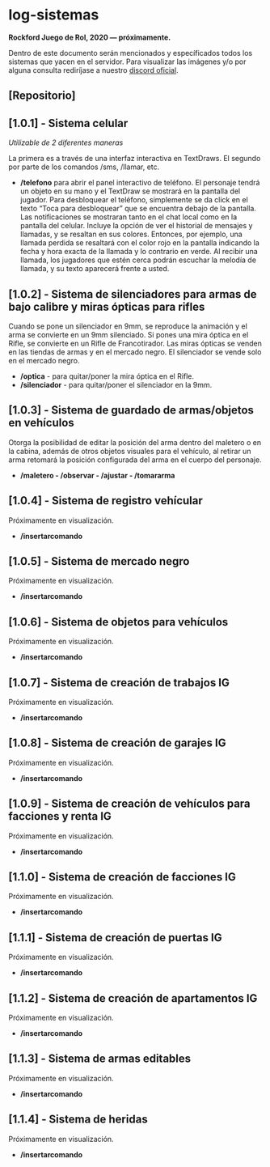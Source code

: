 # log-sistemas
**Rockford Juego de Rol, 2020 ― próximamente.**

Dentro de este documento serán mencionados y específicados todos los sistemas que yacen en el servidor. Para visualizar las imágenes y/o por alguna consulta rediríjase a nuestro [discord oficial](https://discord.gg/sQfqWfX).

## [Repositorio]

## [1.0.1] - Sistema celular
*Utilizable de 2 diferentes maneras*

La primera es a través de una interfaz interactiva en TextDraws. El segundo por parte de los comandos /sms, /llamar, etc.

- **/telefono** para abrir el panel interactivo de teléfono. El personaje tendrá un objeto en su mano y el TextDraw se mostrará en la pantalla del jugador. Para desbloquear el teléfono, simplemente se da click en el texto “Toca para desbloquear” que se encuentra debajo de la pantalla. Las notificaciones se mostraran tanto en el chat local como en la pantalla del celular. Incluye la opción de ver el historial de mensajes y llamadas, y se resaltan en sus colores. Entonces, por ejemplo, una llamada perdida se resaltará con el color rojo en la pantalla indicando la fecha y hora exacta de la llamada y lo contrario en verde. Al recibir una llamada, los jugadores que estén cerca podrán escuchar la melodía de llamada, y su texto aparecerá frente a usted.

## [1.0.2] - Sistema de silenciadores para armas de bajo calibre y miras ópticas para rifles
Cuando se pone un silenciador en 9mm, se reproduce la animación y el arma se convierte en un 9mm silenciado.
Si pones una mira óptica en el Rifle, se convierte en un Rifle de Francotirador.
Las miras ópticas se venden en las tiendas de armas y en el mercado negro. El silenciador se vende solo en el mercado negro.

- **/optica** - para quitar/poner la mira óptica en el Rifle.
- **/silenciador** - para quitar/poner el silenciador en la 9mm.

## [1.0.3] - Sistema de guardado de armas/objetos en vehículos
Otorga la posibilidad de editar la posición del arma dentro del maletero o en la cabina, además de otros objetos visuales para el vehículo, al retirar un arma retomará la posición configurada del arma en el cuerpo del personaje.

- **/maletero - /observar - /ajustar - /tomararma**

## [1.0.4] - Sistema de registro vehícular
Próximamente en visualización.

- **/insertarcomando**

## [1.0.5] - Sistema de mercado negro
Próximamente en visualización.

- **/insertarcomando**

## [1.0.6] - Sistema de objetos para vehículos
Próximamente en visualización.

- **/insertarcomando**

## [1.0.7] - Sistema de creación de trabajos IG
Próximamente en visualización.

- **/insertarcomando**

## [1.0.8] - Sistema de creación de garajes IG
Próximamente en visualización.

- **/insertarcomando**

## [1.0.9] - Sistema de creación de vehículos para facciones y renta IG
Próximamente en visualización.

- **/insertarcomando**

## [1.1.0] - Sistema de creación de facciones IG
Próximamente en visualización.

- **/insertarcomando**

## [1.1.1] - Sistema de creación de puertas IG
Próximamente en visualización.

- **/insertarcomando**

## [1.1.2] - Sistema de creación de apartamentos IG
Próximamente en visualización.

- **/insertarcomando**

## [1.1.3] - Sistema de armas editables
Próximamente en visualización.

- **/insertarcomando**

## [1.1.4] - Sistema de heridas
Próximamente en visualización.

- **/insertarcomando**
